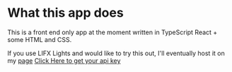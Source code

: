 # What this app does

This is a front end only app at the moment written in TypeScript React + some HTML and CSS.

If you use LIFX Lights and would like to try this out, I'll eventually host it on my [page](joon.dev)
[Click Here to get your api key](https://api.developer.lifx.com/reference/how-to-use-the-following-examples)
